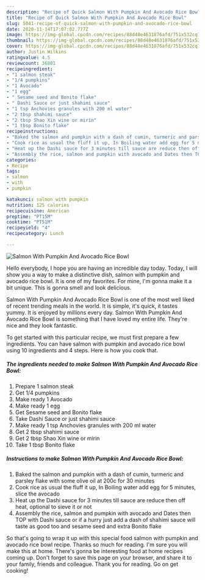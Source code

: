 ```yaml
---
description: "Recipe of Quick Salmon With Pumpkin And Avocado Rice Bowl"
title: "Recipe of Quick Salmon With Pumpkin And Avocado Rice Bowl"
slug: 5041-recipe-of-quick-salmon-with-pumpkin-and-avocado-rice-bowl
date: 2020-11-14T17:07:02.777Z
image: https://img-global.cpcdn.com/recipes/88d48e4631876afd/751x532cq70/salmon-with-pumpkin-and-avocado-rice-bowl-recipe-main-photo.jpg
thumbnail: https://img-global.cpcdn.com/recipes/88d48e4631876afd/751x532cq70/salmon-with-pumpkin-and-avocado-rice-bowl-recipe-main-photo.jpg
cover: https://img-global.cpcdn.com/recipes/88d48e4631876afd/751x532cq70/salmon-with-pumpkin-and-avocado-rice-bowl-recipe-main-photo.jpg
author: Justin Wilkins
ratingvalue: 4.5
reviewcount: 36801
recipeingredient:
- "1 salmon steak"
- "1/4 pumpkins"
- "1 Avocado"
- "1 egg"
- " Sesame seed and Bonito flake"
- " Dashi Sauce or just shahimi sauce"
- "1 tsp Anchovies granules with 200 ml water"
- "2 tbsp shahimi sauce"
- "2 tbsp Shao Xin wine or mirin"
- "1 tbsp Bonito flake"
recipeinstructions:
- "Baked the salmon and pumpkin with a dash of cumin, turmeric and parsley flake with some olive oil at 200c for 30 minutes"
- "Cook rice as usual the fluff it up, In Boiling water add egg for 5 minutes, slice the avocado"
- "Heat up the Dashi sauce for 3 minutes till sauce are reduce then off heat, optional to sieve it or not"
- "Assembly the rice, salmon and pumpkin with avocado and Dates then TOP with Dashi sauce or if a hurry just add a dash of shahimi sauce will taste as good too and sesame seed and extra Bonito flake"
categories:
- Recipe
tags:
- salmon
- with
- pumpkin

katakunci: salmon with pumpkin 
nutrition: 125 calories
recipecuisine: American
preptime: "PT15M"
cooktime: "PT51M"
recipeyield: "4"
recipecategory: Lunch

---
```



![Salmon With Pumpkin And Avocado Rice Bowl](https://img-global.cpcdn.com/recipes/88d48e4631876afd/751x532cq70/salmon-with-pumpkin-and-avocado-rice-bowl-recipe-main-photo.jpg)

Hello everybody, I hope you are having an incredible day today. Today, I will show you a way to make a distinctive dish, salmon with pumpkin and avocado rice bowl. It is one of my favorites. For mine, I'm gonna make it a bit unique. This is gonna smell and look delicious.



Salmon With Pumpkin And Avocado Rice Bowl is one of the most well liked of recent trending meals in the world. It is simple, it's quick, it tastes yummy. It is enjoyed by millions every day. Salmon With Pumpkin And Avocado Rice Bowl is something that I have loved my entire life. They're nice and they look fantastic.


To get started with this particular recipe, we must first prepare a few ingredients. You can have salmon with pumpkin and avocado rice bowl using 10 ingredients and 4 steps. Here is how you cook that.

<!--inarticleads1-->

##### The ingredients needed to make Salmon With Pumpkin And Avocado Rice Bowl:

1. Prepare 1 salmon steak
1. Get 1/4 pumpkins
1. Make ready 1 Avocado
1. Make ready 1 egg
1. Get  Sesame seed and Bonito flake
1. Take  Dashi Sauce or just shahimi sauce
1. Make ready 1 tsp Anchovies granules with 200 ml water
1. Get 2 tbsp shahimi sauce
1. Get 2 tbsp Shao Xin wine or mirin
1. Take 1 tbsp Bonito flake




<!--inarticleads2-->

##### Instructions to make Salmon With Pumpkin And Avocado Rice Bowl:

1. Baked the salmon and pumpkin with a dash of cumin, turmeric and parsley flake with some olive oil at 200c for 30 minutes
1. Cook rice as usual the fluff it up, In Boiling water add egg for 5 minutes, slice the avocado
1. Heat up the Dashi sauce for 3 minutes till sauce are reduce then off heat, optional to sieve it or not
1. Assembly the rice, salmon and pumpkin with avocado and Dates then TOP with Dashi sauce or if a hurry just add a dash of shahimi sauce will taste as good too and sesame seed and extra Bonito flake




So that's going to wrap it up with this special food salmon with pumpkin and avocado rice bowl recipe. Thanks so much for reading. I'm sure you will make this at home. There's gonna be interesting food at home recipes coming up. Don't forget to save this page on your browser, and share it to your family, friends and colleague. Thank you for reading. Go on get cooking!
